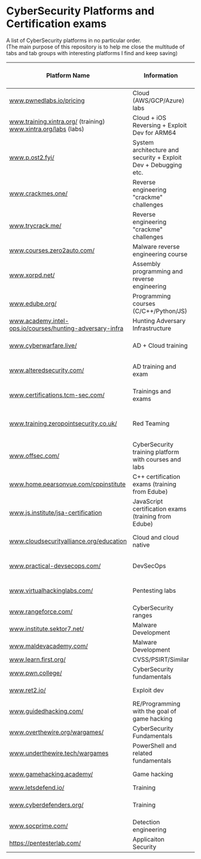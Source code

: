 # CyberSecurity Platforms and Certification exams

A list of CyberSecurity platforms in no particular order.  
(The main purpose of this repository is to help me close the multitude of tabs and tab groups with interesting platforms I find and keep saving)

| Platform Name | Information | Type | Certification Exam | Certificate of Completion | 
| ------------- | ----------- | ---- | ------------------ | --------------------------- |
| www.pwnedlabs.io/pricing | Cloud (AWS/GCP/Azure) labs | Range | No | ? |
| www.training.xintra.org/ (training) www.xintra.org/labs (labs)| Cloud + iOS Reversing + Exploit Dev for ARM64 | Course training and labs| ? | Yes |
| www.p.ost2.fyi/ | System architecture and security + Exploit Dev + Debugging etc.| Course training | No | Yes |
| www.crackmes.one/ | Reverse engineering "crackme" challenges | Range | No | No |
| www.trycrack.me/ | Reverse engineering "crackme" challenges | Range | No | No |
| www.courses.zero2auto.com/ | Malware reverse engineering course | Course training | Yes | Yes |
| www.xorpd.net/ | Assembly programming and reverse engineering | Learning platform | No | No |
| www.edube.org/| Programming courses (C/C++/Python/JS)| Free courses | Yes | No |
| www.academy.intel-ops.io/courses/hunting-adversary-infra | Hunting Adversary Infrastructure | Training course | No | Yes |
| www.cyberwarfare.live/ | AD + Cloud training | Labs + Certificaiton Exams | Yes | ? |
| www.alteredsecurity.com/ | AD training and exam | Labs + Certification Exams | Yes | Yes |
| www.certifications.tcm-sec.com/ | Trainings and exams | Courses + Certification Exams | Yes | Yes |
| www.training.zeropointsecurity.co.uk/ | Red Teaming | Courses + Labs + Certification Exams | Yes | ? |
| www.offsec.com/ | CyberSecurity training platform with courses and labs | Course + Labs + Certificaiton Exams | Yes | ? |
| www.home.pearsonvue.com/cppinstitute | C++ certification exams (training from Edube) | Certification | Yes | No |
| www.js.institute/jsa-certification | JavaScript certification exams (training from Edube) | Certification | Yes | No |
| www.cloudsecurityalliance.org/education | Cloud and cloud native | Certification exams + training | Yes | No |
| www.practical-devsecops.com/ | DevSecOps | Certification exams + training | Yes | No |
| www.virtualhackinglabs.com/ | Pentesting labs | Labs + Certification Exam | Yes | ? |
| www.rangeforce.com/ | CyberSecurity ranges | Labs + Challenges | No | Yes |
| www.institute.sektor7.net/ | Malware Development | Course + Labs | ? | Yes |
| www.maldevacademy.com/ | Malware Development | Course | ? | ? |
| www.learn.first.org/ | CVSS/PSIRT/Similar | Course | No | Yes |
| www.pwn.college/ | CyberSecurity fundamentals | Course and labs | No | No |
| www.ret2.io/ | Exploit dev | Course + Labs | No | ? |
| www.guidedhacking.com/ | RE/Programming with the goal of game hacking | Guides and tutorials + YT videos | No | No |
| www.overthewire.org/wargames/ | CyberSecurity Fundamentals | Labs | No | No |
| www.underthewire.tech/wargames | PowerShell and related fundamentals | Labs | No | No |
| www.gamehacking.academy/ | Game hacking | Guides and tutorials | No | No |
| www.letsdefend.io/ | Training | Labs | ? | ? |
| www.cyberdefenders.org/ | Training | Labs + Certification Exams | Yes | ? |
| www.socprime.com/ | Detection engineering | Detection rulles | No | No |
| https://pentesterlab.com/ | Applicaiton Security | Labs + guides | No | Yes |

